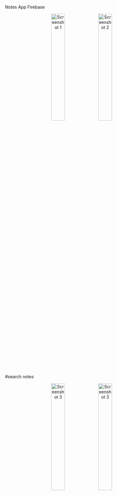Notes App Firebase 

<p align="center">
  <img src="https://github.com/user-attachments/assets/9f45f4fb-86ae-4723-b0f0-3d649a73310f" alt="Screenshot 1" width="30%">
  <img src="https://github.com/user-attachments/assets/1021dc68-7e33-42d8-ae23-3a7a29d9ded2" alt="Screenshot 2" width="30%">
</p>
#search notes
<p align="center">
  
  <img src="https://github.com/user-attachments/assets/8b08726c-d2e2-48d6-b0c4-3da995096baa" alt="Screenshot 3" width="30%">
  <img src="https://github.com/user-attachments/assets/b1880799-dfca-4c83-96a0-4c2351ca95c9" alt="Screenshot 3" width="30%">
</p>


